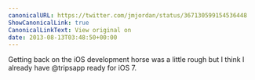 ```yaml
---
canonicalURL: https://twitter.com/jmjordan/status/367130599154536448
ShowCanonicalLink: true
CanonicalLinkText: View original on
date: 2013-08-13T03:48:50+00:00
---
```

Getting back on the iOS development horse was a little rough but I think I already have @tripsapp ready for iOS 7.
